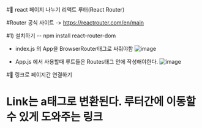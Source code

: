 #🎃 react 페이지 나누기 리액트 루터(React Router)

#Router 공식 사이트 -> https://reactrouter.com/en/main

#1) 설치하기 -- npm install react-router-dom

* index.js 의 App을 BrowserRouter태그로 싸줘야함
![image](https://github.com/manbock/node.js/assets/145514177/35c9c366-25fd-4768-bfaa-4fc48c0687b0)



* App.js 에서 사용할때 루트들은  Routes태그 안에 작성해야한다.
![image](https://github.com/manbock/node.js/assets/145514177/be8d409e-6a1d-4a8b-9c50-b0ee7853ce7c)


#🎃 링크로 페이지간 연결하기

# Link는 a태그로 변환된다. 루터간에 이동할수 있게 도와주는 링크
